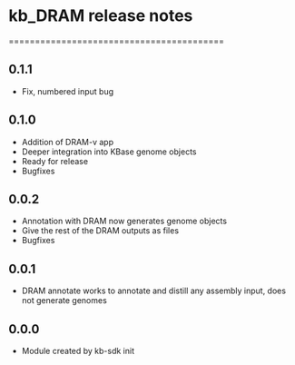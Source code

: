 # kb_DRAM release notes
=========================================

0.1.1
-----
* Fix, numbered input bug

0.1.0
-----
* Addition of DRAM-v app
* Deeper integration into KBase genome objects
* Ready for release
* Bugfixes


0.0.2
-----
* Annotation with DRAM now generates genome objects
* Give the rest of the DRAM outputs as files
* Bugfixes

0.0.1
-----
* DRAM annotate works to annotate and distill any assembly input, does not generate genomes

0.0.0
-----
* Module created by kb-sdk init
